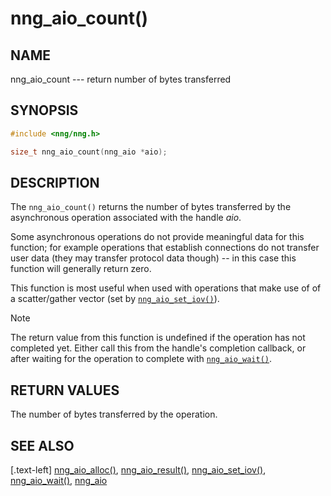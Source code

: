 # nng_aio_count()

## NAME

nng_aio_count --- return number of bytes transferred

## SYNOPSIS

```c
#include <nng/nng.h>

size_t nng_aio_count(nng_aio *aio);
```

## DESCRIPTION

The `nng_aio_count()` returns the number of bytes transferred by the
asynchronous operation associated with the handle _aio_.

Some asynchronous operations do not provide meaningful data for this
function; for example operations that establish connections do not
transfer user data (they may transfer protocol data though) -- in this case
this function will generally return zero.

This function is most useful when used with operations that make use of
of a scatter/gather vector (set by [`nng_aio_set_iov()`](nng_aio_set_iov.md)).

> [!NOTE]
> The return value from this function is undefined if the operation
> has not completed yet.
> Either call this from the handle's completion callback,
> or after waiting for the operation to complete with
> [`nng_aio_wait()`](nng_aio_wait.md).

## RETURN VALUES

The number of bytes transferred by the operation.

## SEE ALSO

[.text-left]
[nng_aio_alloc()](nng_aio_alloc.md),
[nng_aio_result()](nng_aio_result.md),
[nng_aio_set_iov()](nng_aio_set_iov.md),
[nng_aio_wait()](nng_aio_wait.md),
[nng_aio](nng_aio)
